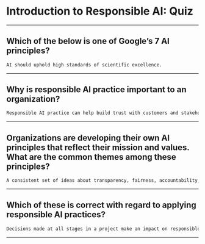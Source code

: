 # Introduction to Responsible AI: Quiz
____
## Which of the below is one of Google’s 7 AI principles?
```cmd
AI should uphold high standards of scientific excellence.
```
____
## Why is responsible AI practice important to an organization?
```cmd
Responsible AI practice can help build trust with customers and stakeholders.
```
____
## Organizations are developing their own AI principles that reflect their mission and values. What are the common themes among these principles?
```cmd
A consistent set of ideas about transparency, fairness, accountability, and privacy.
```
____
## Which of these is correct with regard to applying responsible AI practices?
```cmd
Decisions made at all stages in a project make an impact on responsible AI.
```
____
